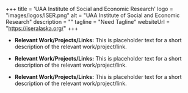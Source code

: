 +++
title = 'UAA Institute of Social and Economic Research'
logo = "images/logos/ISER.png"
alt = "UAA Institute of Social and Economic Research"
description = ""
tagline = "Need Tagline"
websiteUrl = "https://iseralaska.org/"
+++
* **Relevant Work/Projects/Links:** This is placeholder text for a short description of the relevant work/project/link.

* **Relevant Work/Projects/Links:** This is placeholder text for a short description of the relevant work/project/link.

* **Relevant Work/Projects/Links:** This is placeholder text for a short description of the relevant work/project/link.